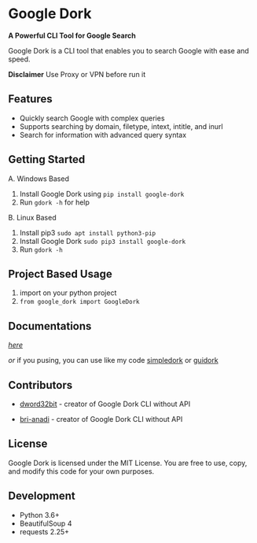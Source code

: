 **Google Dork**
================

**A Powerful CLI Tool for Google Search**

Google Dork is a CLI tool that enables you to search Google with ease and speed.

**Disclaimer**
Use Proxy or VPN before run it

**Features**
--------

* Quickly search Google with complex queries
* Supports searching by domain, filetype, intext, intitle, and inurl
* Search for information with advanced query syntax

**Getting Started**
---------------
A. Windows Based
  1. Install Google Dork using `pip install google-dork`
  2. Run `gdork -h` for help
     
B. Linux Based
  1. Install pip3 `sudo apt install python3-pip`
  2. Install Google Dork `sudo pip3 install google-dork`
  3. Run `gdork -h`

**Project Based Usage**
-----------------

1. import on your python project
2. `from google_dork import GoogleDork`

**Documentations**
-----------------
*[here](https://github.com/dword32bit/google-dork/blob/main/documentations.md)*

*or*
if you pusing, you can use like my code [simpledork](https://github.com/dword32bit/simpledork.git) or [guidork](https://github.com/dword32bit/guidork.git)

**Contributors**
------------

* [dword32bit](https://github.com/dword32bit) - creator of Google Dork CLI without API

* [bri-anadi](https://github.com/bri-anadi) - creator of Google Dork CLI without API

**License**
-------

Google Dork is licensed under the MIT License. You are free to use, copy, and modify this code for your own purposes.

**Development**
--------------

* Python 3.6+
* BeautifulSoup 4
* requests 2.25+
